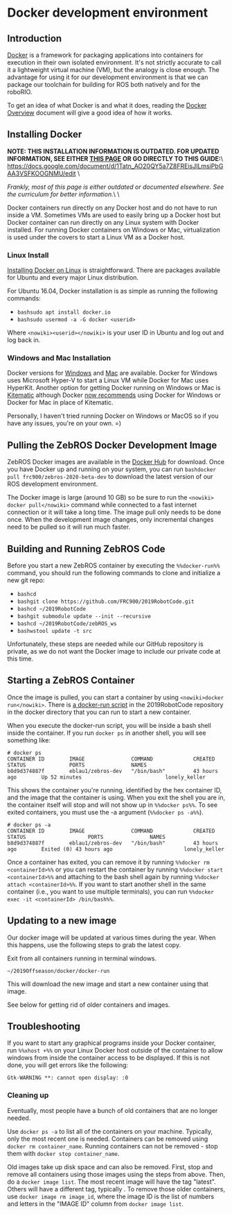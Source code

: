 #  Docker development environment # 


##  Introduction ## 

[Docker](https://www.docker.com/what-docker) is a framework for packaging applications into containers for execution in their own isolated environment. It's not strictly accurate to call it a lightweight virtual machine (VM), but the analogy is close enough. The advantage for using it for our development environment is that we can package our toolchain for building for ROS both natively and for the roboRIO.

To get an idea of what Docker is and what it does, reading the [Docker Overview](https://docs.docker.com/engine/understanding-docker/) document will give a good idea of how it works.

##  Installing Docker ## 

**NOTE: THIS INSTALLATION INFORMATION IS OUTDATED. FOR UPDATED INFORMATION, SEE EITHER __[THIS PAGE](programming:curriculum:ubuntu)__ OR GO DIRECTLY TO THIS GUIDE:**\\
https://docs.google.com/document/d/1Tatn_AO20QY5a7Z8FREisJILmsiPbGAA3VSFKOOGNMU/edit
\\

*Frankly, most of this page is either outdated or documented elsewhere. See the curriculum for better information.*\\
\\

Docker containers run directly on any Docker host and do not have to run inside a VM. Sometimes VMs are used to easily bring up a Docker host but Docker container can run directly on any Linux system with Docker installed. For running Docker containers on Windows or Mac, virtualization is used under the covers to start a Linux VM as a Docker host.

###  Linux Install ### 

[Installing Docker on Linux](https://docs.docker.com/engine/installation/) is straightforward. There are packages available for Ubuntu and every major Linux distribution.

For Ubuntu 16.04, Docker installation is as simple as running the following commands:

  - ```bashsudo apt install docker.io```
  - ```bashsudo usermod -a -G docker <userid>```

Where `<nowiki><userid></nowiki>` is your user ID in Ubuntu and log out and log back in.

###  Windows and Mac Installation ### 

Docker versions for [Windows](https://docs.docker.com/docker-for-windows/) and [Mac](https://docs.docker.com/docker-for-mac/) are available. Docker for Windows uses Microsoft Hyper-V to start a Linux VM while Docker for Mac uses HyperKit. Another option for getting Docker running on Windows or Mac is [Kitematic](https://kitematic.com/) although Docker [now recommends](https://docs.docker.com/kitematic/userguide/) using Docker for Windows or Docker for Mac in place of Kitematic.

Personally, I haven't tried running Docker on Windows or MacOS so if you have any issues, you're on your own. =)

##  Pulling the ZebROS Docker Development Image ## 
ZebROS Docker images are available in the [Docker Hub](https://​hub.docker.com/​u/​frc900/​) for download. Once you have Docker up and running on your system, you can run ```bash​docker pull frc900/zebros-2020-beta-dev```​ to download the latest version of our ROS development environment.	 
 
The Docker image is large (around 10 GB) so be sure to run the `<nowiki>​docker pull</nowiki>`​ command while connected to a fast internet connection or it will take a long time. The image pull only needs to be done once. When the development image changes, only incremental changes need to be pulled so it will run much faster.

##  Building and Running ZebROS Code ## 
Before  you start a new ZebROS container by executing the `%%docker-run%%` command, you should run the following commands to clone and initialize a new git repo:

  - ```bashcd```
  - ```bashgit clone https://github.com/FRC900/2019RobotCode.git```
  - ```bashcd ~/2019RobotCode```
  - ```bashgit submodule update --init --recursive```
  - ```bashcd ~/2019RobotCode/zebROS_ws```
  - ```bashwstool update -t src```

Unfortunately, these steps are needed while our GitHub repository is private, as we do not want the Docker image to include our private code at this time.

##  Starting a ZebROS Container ## 

Once the image is pulled, you can start a container by using `<nowiki>docker run</nowiki>`. There is [a docker-run script](https://github.com/FRC900/2019RobotCode/blob/master/docker/docker-run) in the 2019RobotCode repository in the docker directory that you can run to start a new container.

When you execute the docker-run script, you will be inside a bash shell inside the container. If you run `docker ps` in another shell, you will see something like:

```
# docker ps
CONTAINER ID        IMAGE               COMMAND             CREATED             STATUS              PORTS               NAMES
b8d9d374887f        eblau1/zebros-dev   "/bin/bash"         43 hours ago        Up 52 minutes                           lonely_keller
```

This shows the container you're running, identified by the hex container ID, and the image that the container is using. When you exit the shell you are in, the container itself will stop and will not show up in `%%docker ps%%`. To see exited containers, you must use the -a argument (`%%docker ps -a%%`).

```
# docker ps -a
CONTAINER ID        IMAGE               COMMAND             CREATED             STATUS                    PORTS               NAMES
b8d9d374887f        eblau1/zebros-dev   "/bin/bash"         43 hours ago        Exited (0) 43 hours ago                       lonely_keller
```

Once a container has exited, you can remove it by running `%%docker rm <containerId>%%` or you can restart the container by running `%%docker start <containerId>%%` and attaching to the bash shell again by running `%%docker attach <containerId>%%`. If you want to start another shell in the same container (i.e., you want to use multiple terminals), you can run `%%docker exec -it <containerId> /bin/bash%%`.

##  Updating to a new image ## 

Our docker image will be updated at various times during the year.  When this happens, use the following steps to grab the latest copy.

Exit from all containers running in terminal windows.

```bashdocker pull frc900/zebros-2020-beta-dev:latest
~/2019Offseason/docker/docker-run
```

This will download the new image and start a new container using that image.

See below for getting rid of older containers and images.

##  Troubleshooting ## 

If you want to start any graphical programs inside your Docker container, run `%%xhost +%%` on your Linux Docker host outside of the container to allow windows from inside the container access to be displayed. If this is not done, you will get errors like the following:

```
Gtk-WARNING **: cannot open display: :0
```


###  Cleaning up ### 

Eventually, most people have a bunch of old containers that are no longer needed.  

Use `docker ps -a` to list all of the containers on your machine.  Typically, only the most recent one is needed.  Containers can be removed using `docker rm container_name`.  Running containers can not be removed - stop them with `docker stop container_name`.

Old images take up disk space and can also be removed.  First, stop and remove all containers using those images using the steps from above.  Then, do a `docker image list`.  The most recent image will have the tag "latest".  Others will have a different tag, typically <none>.  To remove those older containers, use `docker image rm image_id`, where the image ID is the list of numbers and letters in the "IMAGE ID" column from `docker image list`.


